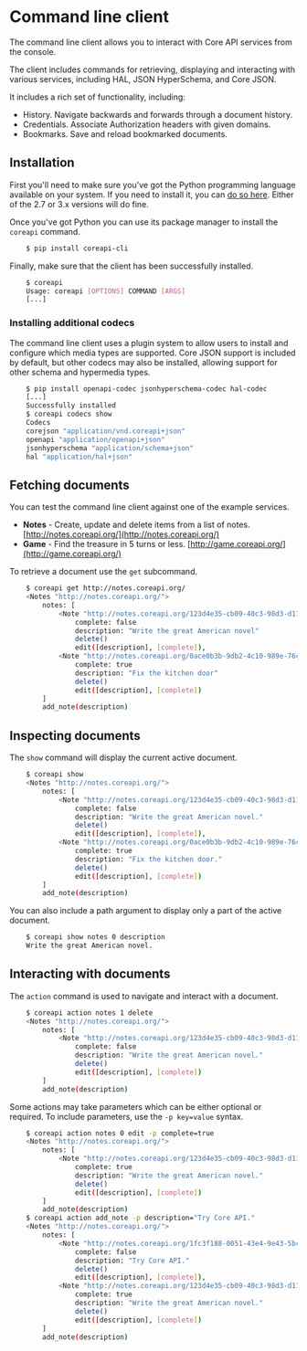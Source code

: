 # Command line client

The command line client allows you to interact with Core API services from the console.

The client includes commands for retrieving, displaying and interacting with various services, including HAL, JSON HyperSchema, and Core JSON.

It includes a rich set of functionality, including:

* History. Navigate backwards and forwards through a document history.
* Credentials. Associate Authorization headers with given domains.
* Bookmarks. Save and reload bookmarked documents.

## Installation

First you'll need to make sure you've got the Python programming language available on your system. If you need to install it, you can [do so here](https://www.python.org/downloads/). Either of the 2.7 or 3.x versions will do fine.

Once you've got Python you can use its package manager to install the `coreapi` command.

```bash
    $ pip install coreapi-cli
```

Finally, make sure that the client has been successfully installed.

```bash
    $ coreapi
    Usage: coreapi [OPTIONS] COMMAND [ARGS]
    [...]
```

### Installing additional codecs

The command line client uses a plugin system to allow users to install and
configure which media types are supported. Core JSON support is included
by default, but other codecs may also be installed, allowing support for
other schema and hypermedia types.

```bash
    $ pip install openapi-codec jsonhyperschema-codec hal-codec
    [...]
    Successfully installed
    $ coreapi codecs show
    Codecs
    corejson "application/vnd.coreapi+json"
    openapi "application/openapi+json"
    jsonhyperschema "application/schema+json"
    hal "application/hal+json"
```

## Fetching documents

You can test the command line client against one of the example services.

* **Notes** - Create, update and delete items from a list of notes. [http://notes.coreapi.org/](http://notes.coreapi.org/)
* **Game** - Find the treasure in 5 turns or less. [http://game.coreapi.org/](http://game.coreapi.org/)

To retrieve a document use the `get` subcommand.

```bash
    $ coreapi get http://notes.coreapi.org/
    <Notes "http://notes.coreapi.org/">
        notes: [
            <Note "http://notes.coreapi.org/123d4e35-cb09-40c3-98d3-d119e9079fca">
                complete: false
                description: "Write the great American novel"
                delete()
                edit([description], [complete]),
            <Note "http://notes.coreapi.org/0ace0b3b-9db2-4c10-989e-76c5c61265e7">
                complete: true
                description: "Fix the kitchen door"
                delete()
                edit([description], [complete])
        ]
        add_note(description)
```

## Inspecting documents

The `show` command will display the current active document.

```bash
    $ coreapi show
    <Notes "http://notes.coreapi.org/">
        notes: [
            <Note "http://notes.coreapi.org/123d4e35-cb09-40c3-98d3-d119e9079fca">
                complete: false
                description: "Write the great American novel."
                delete()
                edit([description], [complete]),
            <Note "http://notes.coreapi.org/0ace0b3b-9db2-4c10-989e-76c5c61265e7">
                complete: true
                description: "Fix the kitchen door."
                delete()
                edit([description], [complete])
        ]
        add_note(description)
```

You can also include a path argument to display only a part of the active document.

```bash
    $ coreapi show notes 0 description
    Write the great American novel.
```

## Interacting with documents

The `action` command is used to navigate and interact with a document.

```bash
    $ coreapi action notes 1 delete
    <Notes "http://notes.coreapi.org/">
        notes: [
            <Note "http://notes.coreapi.org/123d4e35-cb09-40c3-98d3-d119e9079fca">
                complete: false
                description: "Write the great American novel."
                delete()
                edit([description], [complete])
        ]
        add_note(description)
```

Some actions may take parameters which can be either optional or required. To include parameters, use the `-p key=value` syntax.

```bash
    $ coreapi action notes 0 edit -p complete=true
    <Notes "http://notes.coreapi.org/">
        notes: [
            <Note "http://notes.coreapi.org/123d4e35-cb09-40c3-98d3-d119e9079fca">
                complete: true
                description: "Write the great American novel."
                delete()
                edit([description], [complete])
        ]
        add_note(description)
    $ coreapi action add_note -p description="Try Core API."
    <Notes "http://notes.coreapi.org/">
        notes: [
            <Note "http://notes.coreapi.org/1fc3f188-0051-43e4-9e43-5bcefd6b0ada">
                complete: false
                description: "Try Core API."
                delete()
                edit([description], [complete]),
            <Note "http://notes.coreapi.org/123d4e35-cb09-40c3-98d3-d119e9079fca">
                complete: true
                description: "Write the great American novel."
                delete()
                edit([description], [complete])
        ]
        add_note(description)
```
